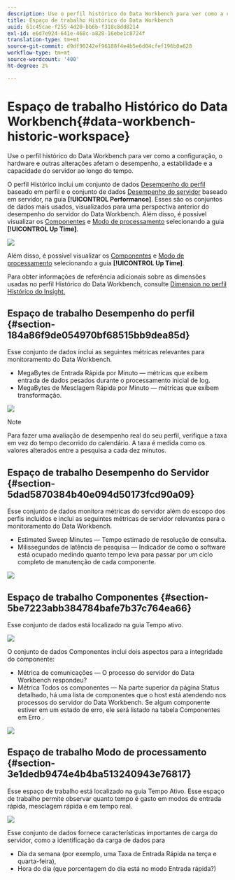 ```yaml
---
description: Use o perfil histórico do Data Workbench para ver como a configuração, o hardware e outras alterações afetam o desempenho, a estabilidade e a capacidade do servidor ao longo do tempo.
title: Espaço de trabalho Histórico do Data Workbench
uuid: 61c45cae-f255-4d20-bb6b-f318c8dd8214
exl-id: e6d7e924-641e-468c-a828-16ebe1c8724f
translation-type: tm+mt
source-git-commit: d9df90242ef96188f4e4b5e6d04cfef196b0a628
workflow-type: tm+mt
source-wordcount: '400'
ht-degree: 2%

---
```


# Espaço de trabalho Histórico do Data Workbench{#data-workbench-historic-workspace}

Use o perfil histórico do Data Workbench para ver como a configuração, o hardware e outras alterações afetam o desempenho, a estabilidade e a capacidade do servidor ao longo do tempo.

O perfil Histórico inclui um conjunto de dados [Desempenho do perfil](../../../home/monitoring-installation/monitoring-profiles/monitoring-historical-using.md#section-184a86f9de054970bf68515bb9dea85d) baseado em perfil e o conjunto de dados [Desempenho do servidor](../../../home/monitoring-installation/monitoring-profiles/monitoring-historical-using.md#section-5dad5870384b40e094d50173fcd90a09) baseado em servidor, na guia **[!UICONTROL Performance]**. Esses são os conjuntos de dados mais usados, visualizados para uma perspectiva anterior do desempenho do servidor do Data Workbench. Além disso, é possível visualizar os [Componentes](../../../home/monitoring-installation/monitoring-profiles/monitoring-historical-using.md#section-5be7223abb384784bafe7b37c764ea66) e [Modo de processamento](../../../home/monitoring-installation/monitoring-profiles/monitoring-historical-using.md#section-5be7223abb384784bafe7b37c764ea66) selecionando a guia **[!UICONTROL Up Time]**.

![](assets/Historic_Performance.png)

Além disso, é possível visualizar os [Componentes](../../../home/monitoring-installation/monitoring-profiles/monitoring-historical-using.md#section-5be7223abb384784bafe7b37c764ea66) e [Modo de processamento](../../../home/monitoring-installation/monitoring-profiles/monitoring-historical-using.md#section-5be7223abb384784bafe7b37c764ea66) selecionando a guia **[!UICONTROL Up Time]**.

Para obter informações de referência adicionais sobre as dimensões usadas no perfil Histórico do Data Workbench, consulte [Dimension no perfil Histórico do Insight.](../../../home/monitoring-installation/monitoring-appendix/monitoring-historical.md#concept-a42837c9c9274f83ad5bc5a6720f02b0)

## Espaço de trabalho Desempenho do perfil {#section-184a86f9de054970bf68515bb9dea85d}

Esse conjunto de dados inclui as seguintes métricas relevantes para monitoramento do Data Workbench.

* MegaBytes de Entrada Rápida por Minuto — métricas que exibem entrada de dados pesados durante o processamento inicial de log.
* MegaBytes de Mesclagem Rápida por Minuto — métricas que exibem transformação.

![](assets/Historic_Profile_Performance.png)

>[!NOTE]
>
>Para fazer uma avaliação de desempenho real do seu perfil, verifique a taxa em vez do tempo decorrido do calendário. A taxa é medida como os valores alterados entre a pesquisa a cada dez minutos.

## Espaço de trabalho Desempenho do Servidor {#section-5dad5870384b40e094d50173fcd90a09}

Esse conjunto de dados monitora métricas do servidor além do escopo dos perfis incluídos e inclui as seguintes métricas de servidor relevantes para o monitoramento do Data Workbench.

* Estimated Sweep Minutes — Tempo estimado de resolução de consulta.
* Milissegundos de latência de pesquisa — Indicador de como o software está ocupado medindo quanto tempo leva para passar por um ciclo completo de manutenção de cada componente.

![](assets/Historic_Server_Performance.png)

## Espaço de trabalho Componentes {#section-5be7223abb384784bafe7b37c764ea66}

Esse conjunto de dados está localizado na guia Tempo ativo.

![](assets/Up_Time.png)

O conjunto de dados Componentes inclui dois aspectos para a integridade do componente:

* Métrica de comunicações — O processo do servidor do Data Workbench respondeu?
* Métrica Todos os componentes — Na parte superior da página Status detalhado, há uma lista de componentes que o host está atendendo nos processos do servidor do Data Workbench. Se algum componente estiver em um estado de erro, ele será listado na tabela Componentes em Erro .

![](assets/Up_Time_components.png)

## Espaço de trabalho Modo de processamento {#section-3e1dedb9474e4b4ba513240943e76817}

Esse espaço de trabalho está localizado na guia Tempo Ativo. Esse espaço de trabalho permite observar quanto tempo é gasto em modos de entrada rápida, mesclagem rápida e em tempo real.

![](assets/Up_Time_Processing_mode.png)

Esse conjunto de dados fornece características importantes de carga do servidor, como a identificação da carga de dados para

* Dia da semana (por exemplo, uma Taxa de Entrada Rápida na terça e quarta-feira),
* Hora do dia (que porcentagem do dia está no modo Entrada rápida?)
